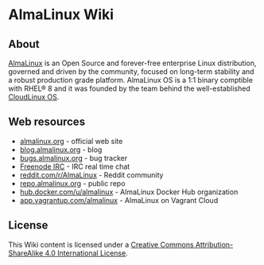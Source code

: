 # AlmaLinux Wiki


## About

[AlmaLinux](https://almalinux.org/) is an Open Source and forever-free enterprise Linux distribution, governed and driven by the community, focused on long-term stability and a robust production grade platform. AlmaLinux OS is a 1:1 binary comptible with RHEL® 8 and it was founded by the team behind the well-established [CloudLinux OS](https://www.cloudlinux.com/all-products/product-overview/cloudlinuxos).


## Web resources

* [almalinux.org](https://almalinux.org/) - official web site
* [blog.almalinux.org](https://blog.almalinux.org) - blog
* [bugs.almalinux.org](https://bugs.almalinux.org) - bug tracker
* [Freenode IRC](https://webchat.freenode.net/almalinux) - IRC real time chat
* [reddit.com/r/AlmaLinux](https://www.reddit.com/r/AlmaLinux/) - Reddit community
* [repo.almalinux.org](https://repo.almalinux.org/) - public repo
* [hub.docker.com/u/almalinux](https://hub.docker.com/u/almalinux) - AlmaLinux Docker Hub organization
* [app.vagrantup.com/almalinux](https://app.vagrantup.com/almalinux) - AlmaLinux on Vagrant Cloud


## License

This Wiki content is licensed under a [Creative Commons Attribution-ShareAlike
4.0 International License](https://creativecommons.org/licenses/by-sa/4.0/).
